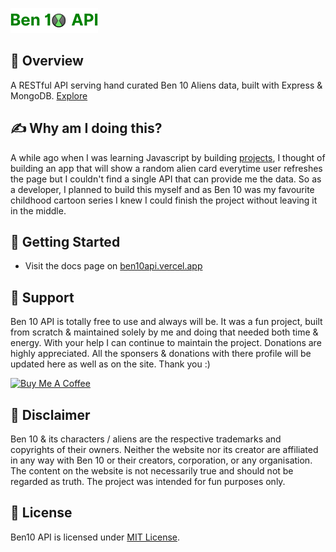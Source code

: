 ![Ben 10 API](https://github.com/AyushSaini00/ben10-REST-API/blob/main/public/logo.png)

## 🎉 Overview 
A RESTful API serving hand curated Ben 10 Aliens data, built with Express & MongoDB. [Explore](https://ben10api.vercel.app)

## ✍ Why am I doing this? 
A while ago when I was learning Javascript by building [projects](https://60minutejs.vercel.app/), I thought of building an app that will show a random alien card everytime user refreshes the page but I couldn't find a single API that can provide me the data. So as a developer, I planned to build this myself and as Ben 10 was my favourite childhood cartoon series I knew I could finish the project without leaving it in the middle.

## 🚀 Getting Started 
- Visit the docs page on [ben10api.vercel.app](https://ben10api.vercel.app)

## 🙌 Support 
Ben 10 API is totally free to use and always will be. It was a fun project, built from scratch & maintained solely by me and doing that needed both time & energy. With your help I can continue to maintain the project. Donations are highly appreciated. All the sponsers & donations with there profile will be updated here as well as on the site. Thank you :)

<a href="https://www.buymeacoffee.com/ayushsaini" target="_blank"><img src="https://cdn.buymeacoffee.com/buttons/v2/default-blue.png" alt="Buy Me A Coffee" height="48" width="176" ></a>

## 📝 Disclaimer 
Ben 10 & its characters / aliens are the respective trademarks and copyrights of their owners. Neither the website nor its creator are affiliated in any way with Ben 10 or their creators, corporation, or any organisation. The content on the website is not necessarily true and should not be regarded as truth. The project was intended for fun purposes only.

## 📜 License
Ben10 API is licensed under [MIT License](https://github.com/AyushSaini00/ben10-REST-API/blob/main/LICENSE).

<!-- ## Contributing 🤝
#### This project is open source & you can help it build better. -->